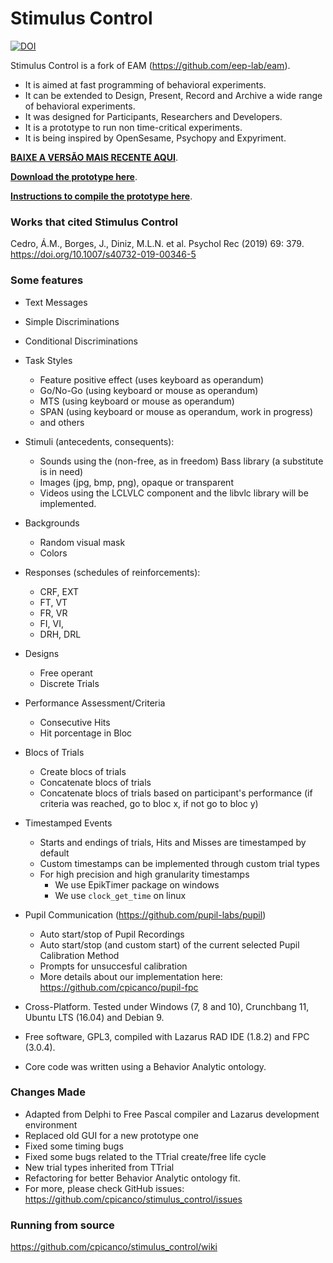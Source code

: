 # Stimulus Control

[![DOI](https://zenodo.org/badge/17609066.svg)](https://zenodo.org/badge/latestdoi/17609066)

Stimulus Control is a fork of EAM (https://github.com/eep-lab/eam).

- It is aimed at fast programming of behavioral experiments.
- It can be extended to Design, Present, Record and Archive a wide range of behavioral experiments.
- It was designed for Participants, Researchers and Developers.
- It is a prototype to run non time-critical experiments.
- It is being inspired by OpenSesame, Psychopy and Expyriment.

**[BAIXE A VERSÃO MAIS RECENTE AQUI](https://github.com/cpicanco/stimulus_control/releases)**.

**[Download the prototype here](https://github.com/cpicanco/stimulus_control/releases)**.

**[Instructions to compile the prototype here](https://github.com/cpicanco/stimulus_control/wiki)**.

### Works that cited Stimulus Control

Cedro, Á.M., Borges, J., Diniz, M.L.N. et al. Psychol Rec (2019) 69: 379. https://doi.org/10.1007/s40732-019-00346-5

### Some features

  - Text Messages
  - Simple Discriminations
  - Conditional Discriminations
  
  - Task Styles
    - Feature positive effect (uses keyboard as operandum)
    - Go/No-Go (using keyboard or mouse as operandum)
    - MTS (using keyboard or mouse as operandum)
    - SPAN (using keyboard or mouse as operandum, work in progress)
    - and others
    
  - Stimuli (antecedents, consequents):
    - Sounds using the (non-free, as in freedom) Bass library (a substitute is in need)
    - Images (jpg, bmp, png), opaque or transparent
    - Videos using the LCLVLC component and the libvlc library will be implemented.
  
  - Backgrounds
    - Random visual mask
    - Colors
    
  - Responses (schedules of reinforcements):
    - CRF, EXT
    - FT, VT
    - FR, VR
    - FI, VI,
    - DRH, DRL

  - Designs
    - Free operant
    - Discrete Trials
    
  - Performance Assessment/Criteria
    - Consecutive Hits
    - Hit porcentage in Bloc
  
  - Blocs of Trials
    - Create blocs of trials
    - Concatenate blocs of trials
    - Concatenate blocs of trials based on participant's performance (if criteria was reached, go to bloc x, if not go to bloc y)

  - Timestamped Events
    - Starts and endings of trials, Hits and Misses are timestamped by default
    - Custom timestamps can be implemented through custom trial types
    - For high precision and high granularity timestamps
      - We use EpikTimer package on windows 
      - We use `clock_get_time` on linux
  
  - Pupil Communication (https://github.com/pupil-labs/pupil)
    - Auto start/stop of Pupil Recordings
    - Auto start/stop (and custom start) of the current selected Pupil Calibration Method
    - Prompts for unsuccesful calibration
    - More details about our implementation here: https://github.com/cpicanco/pupil-fpc

  - Cross-Platform. Tested under Windows (7, 8 and 10), Crunchbang 11, Ubuntu LTS (16.04) and Debian 9.

  - Free software, GPL3, compiled with Lazarus RAD IDE (1.8.2) and FPC (3.0.4).
  
  - Core code was written using a Behavior Analytic ontology.


### Changes Made

- Adapted from Delphi to Free Pascal compiler and Lazarus development environment
- Replaced old GUI for a new prototype one
- Fixed some timing bugs
- Fixed some bugs related to the TTrial create/free life cycle
- New trial types inherited from TTrial
- Refactoring for better Behavior Analytic ontology fit.
- For more, please check GitHub issues: https://github.com/cpicanco/stimulus_control/issues

### Running from source

https://github.com/cpicanco/stimulus_control/wiki
